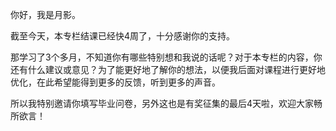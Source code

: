 
你好，我是月影。

截至今天，本专栏结课已经快4周了，十分感谢你的支持。

那学习了3个多月，不知道你有哪些特别想和我说的话呢？对于本专栏的内容，你还有什么建议或意见？为了能更好地了解你的想法，以便我后面对课程进行更好地优化，在此希望能得到更多的反馈，听到更多的声音。

所以我特别邀请你填写毕业问卷，另外这也是有奖征集的最后4天啦，欢迎大家畅所欲言！

[<img src="https://static001.geekbang.org/resource/image/be/41/be76aef82eaa2bd163094b638499ef41.jpg" alt="">](https://jinshuju.net/f/d976Ed)
